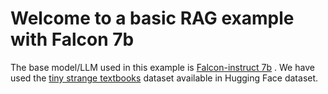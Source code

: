 # Welcome to a basic RAG example with Falcon 7b

The base model/LLM used in this example is [Falcon-instruct 7b](https://huggingface.co/tiiuae/falcon-7b-instruct) . We have used the [tiny strange textbooks](https://huggingface.co/datasets/nampdn-ai/tiny-strange-textbooks) dataset available in Hugging Face dataset.

